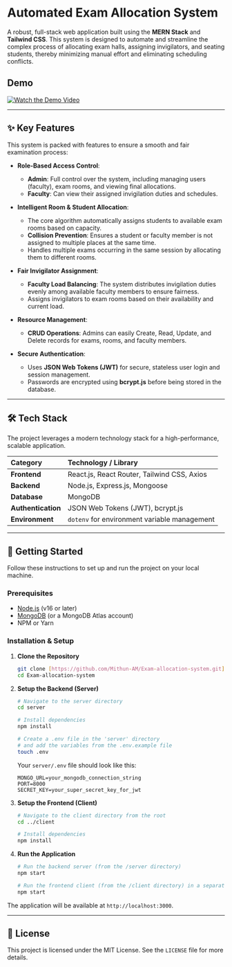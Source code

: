 # Automated Exam Allocation System

A robust, full-stack web application built using the **MERN Stack** and **Tailwind CSS**. This system is designed to automate and streamline the complex process of allocating exam halls, assigning invigilators, and seating students, thereby minimizing manual effort and eliminating scheduling conflicts.

## Demo

[![Watch the Demo Video](https://img.youtube.com/vi/3LtOTduAXm4/0.jpg)](https://youtu.be/3LtOTduAXm4)

---

## ✨ Key Features

This system is packed with features to ensure a smooth and fair examination process:

-   **Role-Based Access Control**:
    -   **Admin**: Full control over the system, including managing users (faculty), exam rooms, and viewing final allocations.
    -   **Faculty**: Can view their assigned invigilation duties and schedules.

-   **Intelligent Room & Student Allocation**:
    -   The core algorithm automatically assigns students to available exam rooms based on capacity.
    -   **Collision Prevention**: Ensures a student or faculty member is not assigned to multiple places at the same time.
    -   Handles multiple exams occurring in the same session by allocating them to different rooms.

-   **Fair Invigilator Assignment**:
    -   **Faculty Load Balancing**: The system distributes invigilation duties evenly among available faculty members to ensure fairness.
    -   Assigns invigilators to exam rooms based on their availability and current load.

-   **Resource Management**:
    -   **CRUD Operations**: Admins can easily Create, Read, Update, and Delete records for exams, rooms, and faculty members.

-   **Secure Authentication**:
    -   Uses **JSON Web Tokens (JWT)** for secure, stateless user login and session management.
    -   Passwords are encrypted using **bcrypt.js** before being stored in the database.

---

## 🛠️ Tech Stack

The project leverages a modern technology stack for a high-performance, scalable application.

| Category | Technology / Library |
| :--- | :--- |
| **Frontend** | React.js, React Router, Tailwind CSS, Axios |
| **Backend** | Node.js, Express.js, Mongoose |
| **Database** | MongoDB |
| **Authentication** | JSON Web Tokens (JWT), bcrypt.js |
| **Environment** | `dotenv` for environment variable management |

---

## 🚀 Getting Started

Follow these instructions to set up and run the project on your local machine.

### Prerequisites

-   [Node.js](https://nodejs.org/) (v16 or later)
-   [MongoDB](https://www.mongodb.com/try/download/community) (or a MongoDB Atlas account)
-   NPM or Yarn

### Installation & Setup

1.  **Clone the Repository**
    ```sh
    git clone [https://github.com/Mithun-AM/Exam-allocation-system.git](https://github.com/Mithun-AM/Exam-allocation-system.git)
    cd Exam-allocation-system
    ```

2.  **Setup the Backend (Server)**
    ```sh
    # Navigate to the server directory
    cd server

    # Install dependencies
    npm install

    # Create a .env file in the 'server' directory
    # and add the variables from the .env.example file
    touch .env
    ```
    Your `server/.env` file should look like this:
    ```env
    MONGO_URL=your_mongodb_connection_string
    PORT=8000
    SECRET_KEY=your_super_secret_key_for_jwt
    ```

3.  **Setup the Frontend (Client)**
    ```sh
    # Navigate to the client directory from the root
    cd ../client

    # Install dependencies
    npm install
    ```

4.  **Run the Application**
    ```sh
    # Run the backend server (from the /server directory)
    npm start

    # Run the frontend client (from the /client directory) in a separate terminal
    npm start
    ```

The application will be available at `http://localhost:3000`.

---

## 📄 License

This project is licensed under the MIT License. See the `LICENSE` file for more details.
